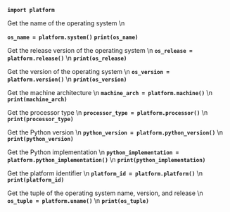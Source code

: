 **`import platform`**

Get the name of the operating system \n

**`os_name = platform.system()`**
**`print(os_name)`**

Get the release version of the operating system \n
**`os_release = platform.release()`** \n
**`print(os_release)`**

Get the version of the operating system \n
**`os_version = platform.version()`** \n
**`print(os_version)`**

Get the machine architecture \n
**`machine_arch = platform.machine()`** \n
**`print(machine_arch)`**

Get the processor type \n
**`processor_type = platform.processor()`** \n
**`print(processor_type)`**

Get the Python version \n
**`python_version = platform.python_version()`** \n
**`print(python_version)`**

Get the Python implementation \n
**`python_implementation = platform.python_implementation()`** \n
**`print(python_implementation)`**

Get the platform identifier \n
**`platform_id = platform.platform()`** \n
**`print(platform_id)`**

Get the tuple of the operating system name, version, and release \n
**`os_tuple = platform.uname()`** \n
**`print(os_tuple)`**
